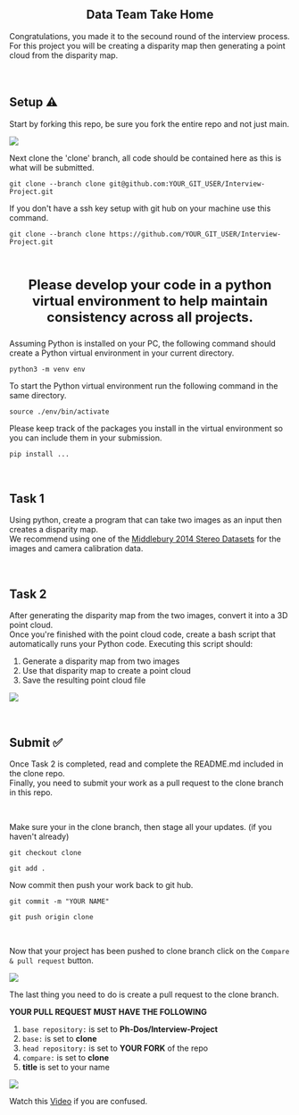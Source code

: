 <p align="center">
  <h2 align="center">Data Team Take Home</h2>
</p>
<p>
Congratulations, you made it to the secound round of the interview process. For this project you will be creating a disparity map then generating a point cloud from the disparity map.
<br>
<br>
<br>
</p>

## Setup ⚠️

Start by forking this repo, be sure you fork the entire repo and not just main.

<image src="screenshot02.png">

<br>

Next clone the 'clone' branch, all code should be contained here as this is what will be submitted.

```
git clone --branch clone git@github.com:YOUR_GIT_USER/Interview-Project.git
```

If you don't have a ssh key setup with git hub on your machine use this command.

```
git clone --branch clone https://github.com/YOUR_GIT_USER/Interview-Project.git
```

<br>

<p align="center" style="font-size: 24px;"><strong>Please develop your code in a python virtual environment to help maintain consistency across all projects.</strong><br></p>
Assuming Python is installed on your PC, the following command should create a Python virtual environment in your current directory.

```
python3 -m venv env
```

To start the Python virtual environment run the following command in the same directory.

```
source ./env/bin/activate
```

Please keep track of the packages you install in the virtual environment so you can include them in your submission.

```
pip install ...
```

<br>

## Task 1

Using python, create a program that can take two images as an input then creates a disparity map. <br>
We recommend using one of the [Middlebury 2014 Stereo Datasets](https://vision.middlebury.edu/stereo/data/scenes2014/) for the images and camera calibration data.

<br>

## Task 2 

After generating the disparity map from the two images, convert it into a 3D point cloud. <br>
Once you're finished with the point cloud code, create a bash script that automatically runs your Python code. Executing this script should:
  1. Generate a disparity map from two images
  2. Use that disparity map to create a point cloud
  3. Save the resulting point cloud file

<a href="https://asciinema.org/a/Bsi8wNmPKFnsUkxOD90YPHVdv" target="_blank"><img src="https://asciinema.org/a/Bsi8wNmPKFnsUkxOD90YPHVdv.svg" /></a>

<br>

## Submit ✅

Once Task 2 is completed, read and complete the README.md included in the clone repo. <br>
Finally, you need to submit your work as a pull request to the clone branch in this repo.

<br>

Make sure your in the clone branch, then stage all your updates. (if you haven't already)
```
git checkout clone
```
```
git add .
```
Now commit then push your work back to git hub.
```
git commit -m "YOUR NAME"
```
```
git push origin clone
```

<br>

Now that your project has been pushed to clone branch click on the `Compare & pull request` button.

<image src="screenshot04.png">

The last thing you need to do is create a pull request to the clone branch. <br>

**YOUR PULL REQUEST MUST HAVE THE FOLLOWING**

  1. `base repository:` is set to **Ph-Dos/Interview-Project**
  2. `base:` is set to **clone**
  3. `head repository:` is set to **YOUR FORK** of the repo
  4. `compare:` is set to **clone**
  5. **title** is set to your name

<image src="screenshot05.png">

Watch this [Video](https://www.youtube.com/watch?v=jRLGobWwA3Y) if you are confused.
